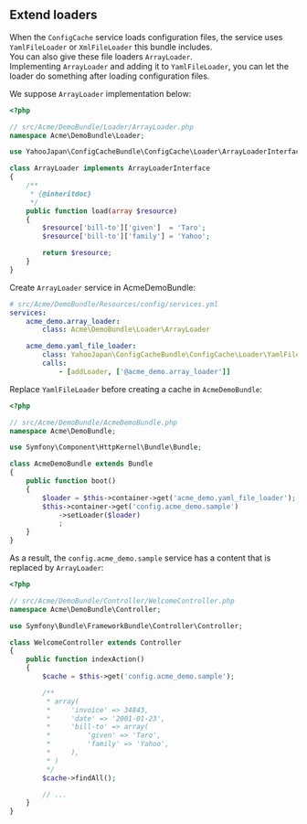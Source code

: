 Extend loaders
--------------

When the `ConfigCache` service loads configuration files, the service uses `YamlFileLoader` or `XmlFileLoader` this bundle includes.  
You can also give these file loaders `ArrayLoader`.  
Implementing `ArrayLoader` and adding it to `YamlFileLoader`, you can let the loader do something after loading configuration files.

We suppose `ArrayLoader` implementation below:

```php
<?php

// src/Acme/DemoBundle/Loader/ArrayLoader.php
namespace Acme\DemoBundle\Loader;

use YahooJapan\ConfigCacheBundle\ConfigCache\Loader\ArrayLoaderInterface;

class ArrayLoader implements ArrayLoaderInterface
{
    /**
     * {@inheritdoc}
     */
    public function load(array $resource)
    {
        $resource['bill-to']['given']  = 'Taro';
        $resource['bill-to']['family'] = 'Yahoo';

        return $resource;
    }
}
```

Create `ArrayLoader` service in AcmeDemoBundle:

```yml
# src/Acme/DemoBundle/Resources/config/services.yml
services:
    acme_demo.array_loader:
        class: Acme\DemoBundle\Loader\ArrayLoader

    acme_demo.yaml_file_loader:
        class: YahooJapan\ConfigCacheBundle\ConfigCache\Loader\YamlFileLoader
        calls:
            - [addLoader, ['@acme_demo.array_loader']]
```

Replace `YamlFileLoader` before creating a cache in `AcmeDemoBundle`:

```php
<?php

// src/Acme/DemoBundle/AcmeDemoBundle.php
namespace Acme\DemoBundle;

use Symfony\Component\HttpKernel\Bundle\Bundle;

class AcmeDemoBundle extends Bundle
{
    public function boot()
    {
        $loader = $this->container->get('acme_demo.yaml_file_loader');
        $this->container->get('config.acme_demo.sample')
            ->setLoader($loader)
            ;
    }
}
```

As a result, the `config.acme_demo.sample` service has a content that is replaced by `ArrayLoader`:

```php
<?php

// src/Acme/DemoBundle/Controller/WelcomeController.php
namespace Acme\DemoBundle\Controller;

use Symfony\Bundle\FrameworkBundle\Controller\Controller;

class WelcomeController extends Controller
{
    public function indexAction()
    {
        $cache = $this->get('config.acme_demo.sample');

        /**
         * array(
         *     'invoice' => 34843,
         *     'date' => '2001-01-23',
         *     'bill-to' => array(
         *         'given' => 'Taro',
         *         'family' => 'Yahoo',
         *     ),
         * )
         */
        $cache->findAll();

        // ...
    }
}
```
